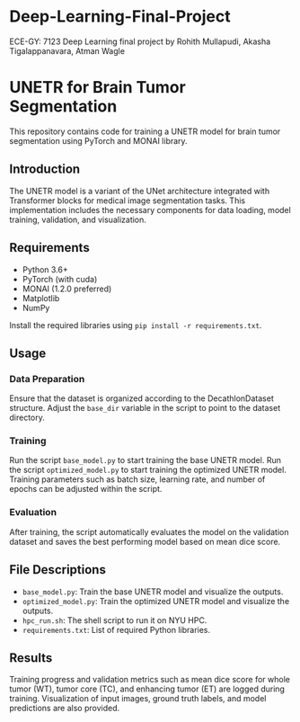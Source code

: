 # Deep-Learning-Final-Project
ECE-GY: 7123 Deep Learning final project by Rohith Mullapudi, Akasha Tigalappanavara, Atman Wagle

# UNETR for Brain Tumor Segmentation

This repository contains code for training a UNETR model for brain tumor segmentation using PyTorch and MONAI library.

## Introduction

The UNETR model is a variant of the UNet architecture integrated with Transformer blocks for medical image segmentation tasks. This implementation includes the necessary components for data loading, model training, validation, and visualization.

## Requirements

- Python 3.6+
- PyTorch (with cuda)
- MONAI (1.2.0 preferred)
- Matplotlib
- NumPy

Install the required libraries using `pip install -r requirements.txt`.

## Usage

### Data Preparation

Ensure that the dataset is organized according to the DecathlonDataset structure. Adjust the `base_dir` variable in the script to point to the dataset directory.

### Training

Run the script `base_model.py` to start training the base UNETR model. Run the script `optimized_model.py` to start training the optimized UNETR model. Training parameters such as batch size, learning rate, and number of epochs can be adjusted within the script.

### Evaluation

After training, the script automatically evaluates the model on the validation dataset and saves the best performing model based on mean dice score.

## File Descriptions

- `base_model.py`: Train the base UNETR model and visualize the outputs.
- `optimized_model.py`: Train the optimized UNETR model and visualize the outputs.
- `hpc_run.sh`: The shell script to run it on NYU HPC.
- `requirements.txt`: List of required Python libraries.

## Results

Training progress and validation metrics such as mean dice score for whole tumor (WT), tumor core (TC), and enhancing tumor (ET) are logged during training. Visualization of input images, ground truth labels, and model predictions are also provided.
